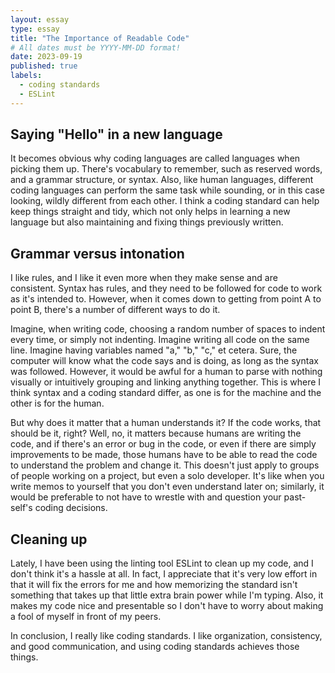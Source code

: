 ```yaml
---
layout: essay
type: essay
title: "The Importance of Readable Code"
# All dates must be YYYY-MM-DD format!
date: 2023-09-19
published: true
labels:
  - coding standards
  - ESLint
---
```


## Saying "Hello" in a new language

It becomes obvious why coding languages are called languages when picking them up. There's vocabulary to remember, such as reserved words, and a grammar structure, or syntax. Also, like human languages, different coding languages can perform the same task while sounding, or in this case looking, wildly different from each other. I think a coding standard can help keep things straight and tidy, which not only helps in learning a new language but also maintaining and fixing things previously written.

## Grammar versus intonation

I like rules, and I like it even more when they make sense and are consistent. Syntax has rules, and they need to be followed for code to work as it's intended to. However, when it comes down to getting from point A to point B, there's a number of different ways to do it.

Imagine, when writing code, choosing a random number of spaces to indent every time, or simply not indenting. Imagine writing all code on the same line. Imagine having variables named "a," "b," "c," et cetera. Sure, the computer will know what the code says and is doing, as long as the syntax was followed. However, it would be awful for a human to parse with nothing visually or intuitively grouping and linking anything together. This is where I think syntax and a coding standard differ, as one is for the machine and the other is for the human.

But why does it matter that a human understands it? If the code works, that should be it, right? Well, no, it matters because humans are writing the code, and if there's an error or bug in the code, or even if there are simply improvements to be made, those humans have to be able to read the code to understand the problem and change it. This doesn't just apply to groups of people working on a project, but even a solo developer. It's like when you write memos to yourself that you don't even understand later on; similarly, it would be preferable to not have to wrestle with and question your past-self's coding decisions.

## Cleaning up

Lately, I have been using the linting tool ESLint to clean up my code, and I don't think it's a hassle at all. In fact, I appreciate that it's very low effort in that it will fix the errors for me and how memorizing the standard isn't something that takes up that little extra brain power while I'm typing. Also, it makes my code nice and presentable so I don't have to worry about making a fool of myself in front of my peers.

In conclusion, I really like coding standards. I like organization, consistency, and good communication, and using coding standards achieves those things.
